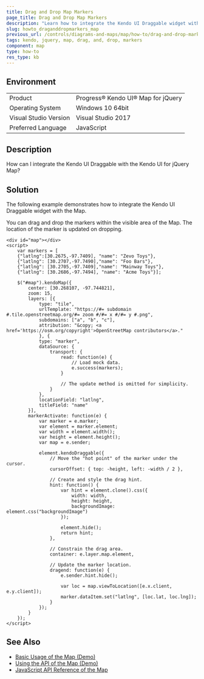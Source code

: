 ```yaml
---
title: Drag and Drop Map Markers
page_title: Drag and Drop Map Markers
description: "Learn how to integrate the Kendo UI Draggable widget with the Kendo UI Map component."
slug: howto_draganddropmarkers_map
previous_url: /controls/diagrams-and-maps/map/how-to/drag-and-drop-markers
tags: kendo, jquery, map, drag, and, drop, markers
component: map
type: how-to
res_type: kb
---
```


## Environment

<table>
 <tr>
  <td>Product</td>
  <td>Progress® Kendo UI® Map for jQuery</td>
 </tr>
 <tr>
  <td>Operating System</td>
  <td>Windows 10 64bit</td>
 </tr>
 <tr>
  <td>Visual Studio Version</td>
  <td>Visual Studio 2017</td>
 </tr>
 <tr>
  <td>Preferred Language</td>
  <td>JavaScript</td>
 </tr>
</table>

## Description

How can I integrate the Kendo UI Draggable with the Kendo UI for jQuery Map?

## Solution

The following example demonstrates how to integrate the Kendo UI Draggable widget with the Map.

You can drag and drop the markers within the visible area of the Map. The location of the marker is updated on dropping.

```dojo
<div id="map"></div>
<script>
    var markers = [
    {"latlng":[30.2675,-97.7409], "name": "Zevo Toys"},
    {"latlng": [30.2707,-97.7490],"name": "Foo Bars"},
    {"latlng": [30.2705,-97.7409],"name": "Mainway Toys"},
    {"latlng": [30.2686,-97.7494], "name": "Acme Toys"}];

    $("#map").kendoMap({
        center: [30.268107, -97.744821],
        zoom: 15,
        layers: [{
            type: "tile",
            urlTemplate: "https://#= subdomain #.tile.openstreetmap.org/#= zoom #/#= x #/#= y #.png",
            subdomains: ["a", "b", "c"],
            attribution: "&copy; <a href='https://osm.org/copyright'>OpenStreetMap contributors</a>."
            }, {
            type: "marker",
            dataSource: {
                transport: {
                    read: function(e) {
                        // Load mock data.
                        e.success(markers);
                    }

                    // The update method is omitted for simplicity.
                }
            },
            locationField: "latlng",
            titleField: "name"
        }],
        markerActivate: function(e) {
            var marker = e.marker;
            var element = marker.element;
            var width = element.width();
            var height = element.height();
            var map = e.sender;

            element.kendoDraggable({
                // Move the "hot point" of the marker under the cursor.
                cursorOffset: { top: -height, left: -width / 2 },

                // Create and style the drag hint.
                hint: function() {
                    var hint = element.clone().css({
                        width: width,
                        height: height,
                        backgroundImage: element.css("backgroundImage")
                    });

                    element.hide();
                    return hint;
                },

                // Constrain the drag area.
                container: e.layer.map.element,

                // Update the marker location.
                dragend: function(e) {
                    e.sender.hint.hide();

                    var loc = map.viewToLocation([e.x.client, e.y.client]);
                    marker.dataItem.set("latlng", [loc.lat, loc.lng]);
                }
            });
        }
    });
</script>
```

## See Also

* [Basic Usage of the Map (Demo)](https://demos.telerik.com/kendo-ui/map/index)
* [Using the API of the Map (Demo)](https://demos.telerik.com/kendo-ui/map/api)
* [JavaScript API Reference of the Map](/api/javascript/dataviz/ui/map)

